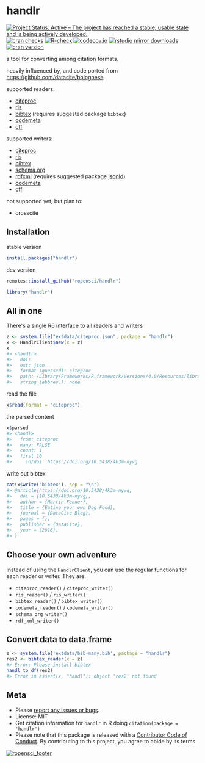 handlr
======



[![Project Status: Active – The project has reached a stable, usable state and is being actively developed.](https://www.repostatus.org/badges/latest/active.svg)](https://www.repostatus.org/#active)
[![cran checks](https://cranchecks.info/badges/worst/handlr)](https://cranchecks.info/pkgs/handlr)
[![R-check](https://github.com/ropensci/handlr/workflows/R-check/badge.svg)](https://github.com/ropensci/handlr/actions?query=workflow%3AR-check)
[![codecov.io](https://codecov.io/github/ropensci/handlr/coverage.svg?branch=master)](https://codecov.io/github/ropensci/handlr?branch=master)
[![rstudio mirror downloads](https://cranlogs.r-pkg.org/badges/handlr)](https://github.com/r-hub/cranlogs.app)
[![cran version](https://www.r-pkg.org/badges/version/handlr)](https://cran.r-project.org/package=handlr)


a tool for converting among citation formats.

heavily influenced by, and code ported from <https://github.com/datacite/bolognese>

supported readers:

- [citeproc][]
- [ris][]
- [bibtex][] (requires suggested package `bibtex`)
- [codemeta][]
- [cff][]

supported writers:

- [citeproc][]
- [ris][]
- [bibtex][]
- [schema.org][]
- [rdfxml][] (requires suggested package [jsonld][])
- [codemeta][]
- [cff][]

not supported yet, but plan to:

- crosscite

## Installation

stable version


```r
install.packages("handlr")
```

dev version


```r
remotes::install_github("ropensci/handlr")
```


```r
library("handlr")
```

## All in one

There's a single R6 interface to all readers and writers


```r
z <- system.file("extdata/citeproc.json", package = "handlr")
x <- HandlrClient$new(x = z)
x
#> <handlr> 
#>   doi: 
#>   ext: json
#>   format (guessed): citeproc
#>   path: /Library/Frameworks/R.framework/Versions/4.0/Resources/library/handlr/extdata/citeproc.json
#>   string (abbrev.): none
```

read the file


```r
x$read(format = "citeproc")
```

the parsed content


```r
x$parsed
#> <handl> 
#>   from: citeproc
#>   many: FALSE
#>   count: 1
#>   first 10 
#>     id/doi: https://doi.org/10.5438/4k3m-nyvg
```

write out bibtex


```r
cat(x$write("bibtex"), sep = "\n")
#> @article{https://doi.org/10.5438/4k3m-nyvg,
#>   doi = {10.5438/4k3m-nyvg},
#>   author = {Martin Fenner},
#>   title = {Eating your own Dog Food},
#>   journal = {DataCite Blog},
#>   pages = {},
#>   publisher = {DataCite},
#>   year = {2016},
#> }
```

## Choose your own adventure

Instead of using the `HandlrClient`, you can use the regular functions for each 
reader or writer. They are:

- `citeproc_reader()` / `citeproc_writer()`
- `ris_reader()` / `ris_writer()`
- `bibtex_reader()` / `bibtex_writer()`
- `codemeta_reader()` / `codemeta_writer()`
- `schema_org_writer()`
- `rdf_xml_writer()`

## Convert data to data.frame


```r
z <- system.file('extdata/bib-many.bib', package = "handlr")
res2 <- bibtex_reader(x = z)
#> Error: Please install bibtex
handl_to_df(res2)
#> Error in assert(x, "handl"): object 'res2' not found
```

## Meta

* Please [report any issues or bugs](https://github.com/ropensci/handlr/issues).
* License: MIT
* Get citation information for `handlr` in R doing `citation(package = 'handlr')`
* Please note that this package is released with a [Contributor Code of Conduct](https://ropensci.org/code-of-conduct/). By contributing to this project, you agree to abide by its terms.

[![ropensci_footer](https://ropensci.org/public_images/github_footer.png)](https://ropensci.org)


[jsonld]: https://github.com/ropensci/jsonld/
[codemeta]: https://codemeta.github.io/
[citeproc]: https://en.wikipedia.org/wiki/CiteProc
[ris]: https://en.wikipedia.org/wiki/RIS_(file_format)
[bibtex]: http://www.bibtex.org/
[schema.org]: https://schema.org/
[rdfxml]: https://en.wikipedia.org/wiki/RDF/XML
[cff]: https://citation-file-format.github.io/
